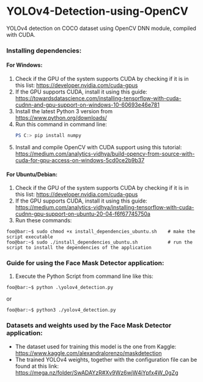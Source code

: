 # YOLOv4-Detection-using-OpenCV
YOLOv4 detection on COCO dataset using OpenCV DNN module, compiled with CUDA.

### Installing dependencies:
#### For Windows:
1. Check if the GPU of the system supports CUDA by checking if it is in this list: https://developer.nvidia.com/cuda-gpus
2. If the GPU supports CUDA, install it using this guide: https://towardsdatascience.com/installing-tensorflow-with-cuda-cudnn-and-gpu-support-on-windows-10-60693e46e781
3. Install the latest Python 3 version from https://www.python.org/downloads/
4. Run this command in command line:
    ```powershell
    PS C:> pip install numpy
    ```
5. Install and compile OpenCV with CUDA support using this tutorial: https://medium.com/analytics-vidhya/build-opencv-from-source-with-cuda-for-gpu-access-on-windows-5cd0ce2b9b37

#### For Ubuntu/Debian:
1. Check if the GPU of the system supports CUDA by checking if it is in this list: https://developer.nvidia.com/cuda-gpus
2. If the GPU supports CUDA, install it using this guide: https://medium.com/analytics-vidhya/installing-tensorflow-with-cuda-cudnn-gpu-support-on-ubuntu-20-04-f6f67745750a
3. Run these commands:
```console
foo@bar:~$ sudo chmod +x install_dependencies_ubuntu.sh    # make the script executable
foo@bar:~$ sudo ./install_dependencies_ubuntu.sh           # run the script to install the dependencies of the application
```

### Guide for using the Face Mask Detector application:

1. Execute the Python Script from command line like this:
```console
foo@bar:~$ python .\yolov4_detection.py
```
or
```console
foo@bar:~$ python3 ./yolov4_detection.py
```


### Datasets and weights used by the Face Mask Detector application:
- The dataset used for training this model is the one from Kaggle: https://www.kaggle.com/alexandralorenzo/maskdetection
- The trained YOLOv4 weights, together with the configuration file can be found at this link: https://mega.nz/folder/SwADAYzR#Xv9Wz6wjW4iYpfx4W_0gZg
